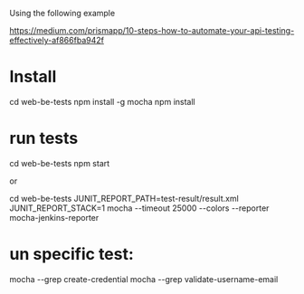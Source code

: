 Using the following example

https://medium.com/prismapp/10-steps-how-to-automate-your-api-testing-effectively-af866fba942f

# Install
cd web-be-tests
npm install -g mocha
npm install

# run tests
cd web-be-tests
npm start

or

cd web-be-tests
JUNIT_REPORT_PATH=test-result/result.xml JUNIT_REPORT_STACK=1 mocha --timeout 25000 --colors --reporter mocha-jenkins-reporter

# un specific test:
mocha --grep create-credential
mocha --grep validate-username-email
 
